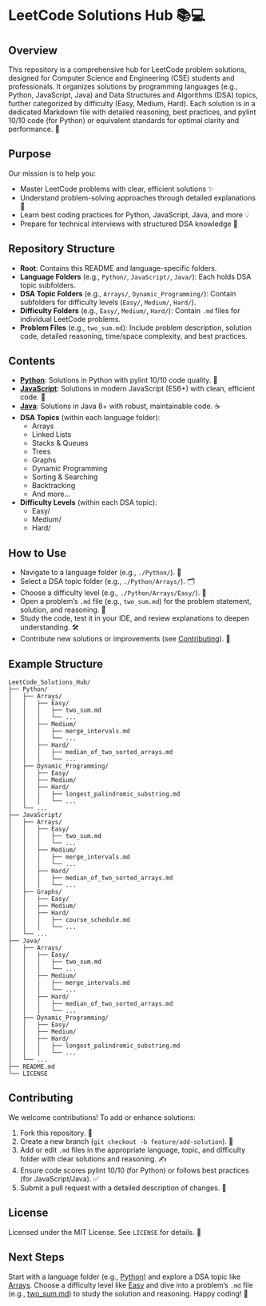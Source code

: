 # LeetCode Solutions Hub 📚💻

## Overview
This repository is a comprehensive hub for LeetCode problem solutions, designed for Computer Science and Engineering (CSE) students and professionals. It organizes solutions by programming languages (e.g., Python, JavaScript, Java) and Data Structures and Algorithms (DSA) topics, further categorized by difficulty (Easy, Medium, Hard). Each solution is in a dedicated Markdown file with detailed reasoning, best practices, and pylint 10/10 code (for Python) or equivalent standards for optimal clarity and performance. 🚀

## Purpose
Our mission is to help you:
- Master LeetCode problems with clear, efficient solutions ✨
- Understand problem-solving approaches through detailed explanations 🧠
- Learn best coding practices for Python, JavaScript, Java, and more 💡
- Prepare for technical interviews with structured DSA knowledge 🎯

## Repository Structure
- **Root**: Contains this README and language-specific folders.
- **Language Folders** (e.g., `Python/`, `JavaScript/`, `Java/`): Each holds DSA topic subfolders.
- **DSA Topic Folders** (e.g., `Arrays/`, `Dynamic_Programming/`): Contain subfolders for difficulty levels (`Easy/`, `Medium/`, `Hard/`).
- **Difficulty Folders** (e.g., `Easy/`, `Medium/`, `Hard/`): Contain `.md` files for individual LeetCode problems.
- **Problem Files** (e.g., `two_sum.md`): Include problem description, solution code, detailed reasoning, time/space complexity, and best practices.

## Contents
- **[Python](./Python/)**: Solutions in Python with pylint 10/10 code quality. 🐍
- **[JavaScript](./JavaScript/)**: Solutions in modern JavaScript (ES6+) with clean, efficient code. 📜
- **[Java](./Java/)**: Solutions in Java 8+ with robust, maintainable code. ☕
- **DSA Topics** (within each language folder):
  - Arrays
  - Linked Lists
  - Stacks & Queues
  - Trees
  - Graphs
  - Dynamic Programming
  - Sorting & Searching
  - Backtracking
  - And more...
- **Difficulty Levels** (within each DSA topic):
  - Easy/
  - Medium/
  - Hard/

## How to Use
- Navigate to a language folder (e.g., `./Python/`). 📂
- Select a DSA topic folder (e.g., `./Python/Arrays/`). 🗂️
- Choose a difficulty level (e.g., `./Python/Arrays/Easy/`). 📌
- Open a problem’s `.md` file (e.g., `two_sum.md`) for the problem statement, solution, and reasoning. 📝
- Study the code, test it in your IDE, and review explanations to deepen understanding. 🛠️
- Contribute new solutions or improvements (see [Contributing](#contributing)). 🤗

## Example Structure
```
LeetCode_Solutions_Hub/
├── Python/
│   ├── Arrays/
│   │   ├── Easy/
│   │   │   ├── two_sum.md
│   │   │   └── ...
│   │   ├── Medium/
│   │   │   ├── merge_intervals.md
│   │   │   └── ...
│   │   ├── Hard/
│   │   │   ├── median_of_two_sorted_arrays.md
│   │   │   └── ...
│   ├── Dynamic_Programming/
│   │   ├── Easy/
│   │   ├── Medium/
│   │   ├── Hard/
│   │   │   ├── longest_palindromic_substring.md
│   │   │   └── ...
│   └── ...
├── JavaScript/
│   ├── Arrays/
│   │   ├── Easy/
│   │   │   ├── two_sum.md
│   │   │   └── ...
│   │   ├── Medium/
│   │   │   ├── merge_intervals.md
│   │   │   └── ...
│   │   ├── Hard/
│   │   │   ├── median_of_two_sorted_arrays.md
│   │   │   └── ...
│   ├── Graphs/
│   │   ├── Easy/
│   │   ├── Medium/
│   │   ├── Hard/
│   │   │   ├── course_schedule.md
│   │   │   └── ...
│   └── ...
├── Java/
│   ├── Arrays/
│   │   ├── Easy/
│   │   │   ├── two_sum.md
│   │   │   └── ...
│   │   ├── Medium/
│   │   │   ├── merge_intervals.md
│   │   │   └── ...
│   │   ├── Hard/
│   │   │   ├── median_of_two_sorted_arrays.md
│   │   │   └── ...
│   ├── Dynamic_Programming/
│   │   ├── Easy/
│   │   ├── Medium/
│   │   ├── Hard/
│   │   │   ├── longest_palindromic_substring.md
│   │   │   └── ...
│   └── ...
├── README.md
└── LICENSE
```

## Contributing
We welcome contributions! To add or enhance solutions:
1. Fork this repository. 🍴
2. Create a new branch (`git checkout -b feature/add-solution`). 🌿
3. Add or edit `.md` files in the appropriate language, topic, and difficulty folder with clear solutions and reasoning. ✍️
4. Ensure code scores pylint 10/10 (for Python) or follows best practices (for JavaScript/Java). ✅
5. Submit a pull request with a detailed description of changes. 🚀

## License
Licensed under the MIT License. See `LICENSE` for details. 📜

## Next Steps
Start with a language folder (e.g., [Python](./Python/)) and explore a DSA topic like [Arrays](./Python/Arrays/). Choose a difficulty level like [Easy](./Python/Arrays/Easy/) and dive into a problem’s `.md` file (e.g., [two_sum.md](./Python/Arrays/Easy/two_sum.md)) to study the solution and reasoning. Happy coding! 🌟